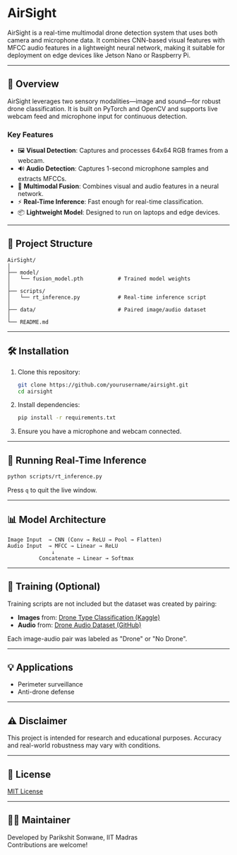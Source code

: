 # AirSight
AirSight is a real-time multimodal drone detection system that uses both camera and microphone data. It combines CNN-based visual features with MFCC audio features in a lightweight neural network, making it suitable for deployment on edge devices like Jetson Nano or Raspberry Pi.

---

## 🧠 Overview

AirSight leverages two sensory modalities—image and sound—for robust drone classification. It is built on PyTorch and OpenCV and supports live webcam feed and microphone input for continuous detection.

### Key Features
- 🖼️ **Visual Detection**: Captures and processes 64x64 RGB frames from a webcam.
- 🔊 **Audio Detection**: Captures 1-second microphone samples and extracts MFCCs.
- 🧩 **Multimodal Fusion**: Combines visual and audio features in a neural network.
- ⚡ **Real-Time Inference**: Fast enough for real-time classification.
- 📦 **Lightweight Model**: Designed to run on laptops and edge devices.

---

## 📁 Project Structure

```
AirSight/
│
├── model/
│   └── fusion_model.pth           # Trained model weights
│
├── scripts/
│   └── rt_inference.py            # Real-time inference script
│
├── data/                          # Paired image/audio dataset
│
└── README.md
```

---

## 🛠️ Installation

1. Clone this repository:
   ```bash
   git clone https://github.com/yourusername/airsight.git
   cd airsight
   ```

2. Install dependencies:
   ```bash
   pip install -r requirements.txt
   ```

3. Ensure you have a microphone and webcam connected.

---

## 🚀 Running Real-Time Inference

```bash
python scripts/rt_inference.py
```

Press `q` to quit the live window.

---

## 📊 Model Architecture

```text
Image Input  → CNN (Conv → ReLU → Pool → Flatten)
Audio Input  → MFCC → Linear → ReLU
              ↓
          Concatenate → Linear → Softmax
```

---

## 🧪 Training (Optional)

Training scripts are not included but the dataset was created by pairing:

- **Images** from: [Drone Type Classification (Kaggle)](https://www.kaggle.com/datasets/balajikartheek/drone-type-classification)
- **Audio** from: [Drone Audio Dataset (GitHub)](https://github.com/saraalemadi/DroneAudioDataset)

Each image-audio pair was labeled as "Drone" or "No Drone".

---

## 💡 Applications

- Perimeter surveillance
- Anti-drone defense

---

## ⚠️ Disclaimer

This project is intended for research and educational purposes. Accuracy and real-world robustness may vary with conditions.

---

## 📄 License

[MIT License](LICENSE)

---

## 🙋‍♂️ Maintainer

Developed by Parikshit Sonwane, IIT Madras  
Contributions are welcome!
